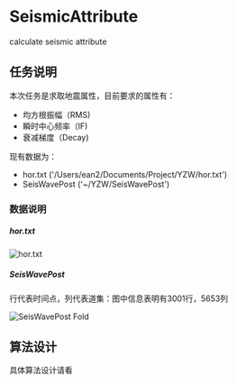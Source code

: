 # SeismicAttribute
calculate seismic attribute

## 任务说明  
本次任务是求取地震属性，目前要求的属性有： 
 
- 均方根振幅（RMS)   
- 瞬时中心频率（IF)  
- 衰减梯度（Decay)  
  
现有数据为：
  
- hor.txt  ('/Users/ean2/Documents/Project/YZW/hor.txt')  
- SeisWavePost  ('~/YZW/SeisWavePost')  
 
### 数据说明  
##### hor.txt
![hor.txt](/Users/ean2/Documents/Figure/hor_txt.png)
##### SeisWavePost
行代表时间点，列代表道集：图中信息表明有3001行，5653列

![SeisWavePost Fold](/Users/ean2/Documents/Figure/SeisWavePost.png)  

## 算法设计
具体算法设计请看


